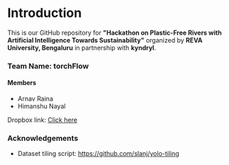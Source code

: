 # Introduction

This is our GitHub repository for **"Hackathon on Plastic-Free Rivers with Artificial Intelligence Towards Sustainability"** organized by **REVA University, Bengaluru** in partnership with **kyndryl**.

### Team Name: torchFlow
#### Members
- Arnav Raina
- Himanshu Nayal

Dropbox link: <a href="https://www.dropbox.com/s/8tv7o6gb3j0kgfx/team-torchFlow.zip?dl=0">Click here</a>

### Acknowledgements
- Dataset tiling script: https://github.com/slanj/yolo-tiling
